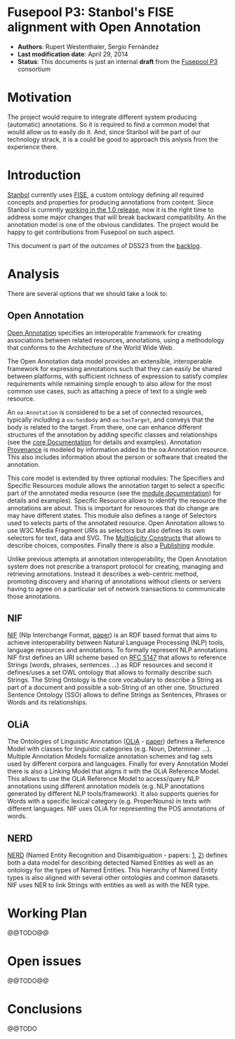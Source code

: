# Fusepool P3: Stanbol's FISE alignment with Open Annotation

* **Authors**: Rupert Westenthaler, Sergio Fernández
* **Last modification date**: April 29, 2014
* **Status**: This documents is just an internal **draft** from the [Fusepool P3](http://www.fusepool.eu/p3) consortium

# Motivation

The project would require to integrate different system producing (automatic) annotations.
So it is required to find a common model that would allow us to easily do it. And, since Stanbol 
will be part of our technology strack, it is a could be good to approach this anlysis from
the experience there.

# Introduction

[Stanbol](http://stanbol.apache.org) currently uses 
[FISE](http://stanbol.apache.org/docs/trunk/components/enhancer/enhancementstructure),
a custom ontology defining all required concepts and properties for producing annotations
from content. Since Stanbol is currently [working in the 1.0 release](http://markmail.org/message/6dwwkwv7elmo6454),
now it is the right time to address some major changes that will break backward compatibility. 
An the annotation model is one of the obvious candidates. The project would be happy to get
contributions from Fusepool on such aspect.

This document is part of the outcomes of DSS23 from the [backlog](https://easybacklog.com/accounts/4748/backlogs/54217).

# Analysis

There are several options that we should take a look to:

## Open Annotation

[Open Annotation](http://www.openannotation.org/spec/core/) specifies an interoperable 
framework for creating associations between related resources, annotations, using a 
methodology that conforms to the Architecture of the World Wide Web. 

The Open Annotation data model provides an extensible, interoperable framework for expressing annotations such that they can easily be shared between platforms, with sufficient richness of expression to satisfy complex requirements while remaining simple enough to also allow for the most common use cases, such as attaching a piece of text to a single web resource.

An `oa:Annotation` is considered to be a set of connected resources, typically including a `oa:hasBody` and `oa:hasTarget`, and conveys that the body is related to the target. From there, one can enhance different structures of the annotation by adding specific classes and relationships (see the [core Documentation](http://www.openannotation.org/spec/core/core.html) for details and examples). Annotation [Provenance](http://www.openannotation.org/spec/core/core.html#Provenance) is modeled by information added to the oa:Annotation resource. This also includes information about the person or software that created the annotation.

This core model is extended by three optional modules: The Specifiers and Specific Resources module allows the annotation target to select a specific part of the annotated media resource (see the [module documentation](http://www.openannotation.org/spec/core/specific.html)) for details and examples). Specific Resource allows to identify the resource the annotations are about. This is important for resources that do change are may have different states. This module also defines a range of Selectors used to selects parts of the annotated resource. Open Annotation allows to use W3C Media Fragment URIs as selectors but also defines its own selectors for text, data and SVG. The [Multiplicity Constructs](http://www.openannotation.org/spec/core/multiplicity.html) that allows to describe choices, composites. Finally there is also a [Publishing](http://www.openannotation.org/spec/core/publishing.html) module.

Unlike previous attempts at annotation interoperability, the Open Annotation system does not prescribe a transport protocol for creating, managing and retrieving annotations. Instead it describes a web-centric method, promoting discovery and sharing of annotations without clients or servers having to agree on a particular set of network transactions to communicate those annotations.

## NIF

[NIF](http://nlp2rdf.org/nif-1-0) (Nlp Interchange Format, [paper](http://svn.aksw.org/papers/2013/ISWC_NIF/public.pdf)) is an RDF based format that aims to achieve interoperability between Natural Language Processing (NLP) tools, language resources and annotations. To formally represent NLP annotations NIF first defines an URI scheme based on [RFC 5147](http://tools.ietf.org/html/rfc5147) that allows to reference Strings (words, phrases, sentences ...) as RDF resources and second it defines/uses a set OWL ontology that allows to formally describe such Strings.
The String Ontology is the core vocabulary to describe a String as part of a document and possible a sub-String of an other one. Structured Sentence Ontology (SSO) allows to define Strings as Sentences, Phrases or Words and its relationships.

## OLiA

The Ontologies of Linguistic Annotation ([OLiA](http://purl.org/olia) - [paper](http://www.semantic-web-journal.net/system/files/swj518.pdf)) defines a Reference Model with classes for linguistic categories (e.g. Noun, Determiner ...). Multiple Annotation Models formalize annotation schemes and tag sets used by different corpora and languages. Finally for every Annotation Model there is also a Linking Model that aligns it with the OLiA Reference Model. This allows to use the OLiA Reference Model to access/query NLP annotations using different annotation models (e.g. NLP annotations generated by different NLP tools/framework). It also supports queries for Words with a specific lexical category (e.g. ProperNouns) in texts with different languages. NIF uses OLiA for representing the POS annotations of words.

## NERD

[NERD](http://nerd.eurecom.fr/ontology/) (Named Entity Recognition and Disambiguation - papers: [1](http://nerd.eurecom.fr/ui/paper/Rizzo_Troncy-eacl2012demo.pdf), [2](http://events.linkeddata.org/ldow2012/papers/ldow2012-paper-02.pdf)) defines both a data model for describing detected Named Entities as well as an ontology for the types of Named Entities. This hierarchy of Named Entity types is also aligned with several other ontologies and common datasets. NIF uses NER to link Strings with entities as well as with the NER type.

# Working Plan

@@TODO@@

# Open issues

@@TODO@@

# Conclusions

@@TODO

